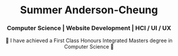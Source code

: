 <div align="center">
  <h1>Summer Anderson-Cheung</h1>
</div>
<div align="center">
  <h3>Computer Science | Website Development | HCI / UI / UX</h3>
  <p>🌱 I have achieved a First Class Honours Integrated Masters degree in Computer Science 🌱</p>
</div>

<!--
<a href="https://mygitstats.com">
https://api.mygitstats.com/svg/45010157
</a>

**SAndersonCheung/SAndersonCheung** is a ✨ _special_ ✨ repository because its `README.md` (this file) appears on your GitHub profile.

Here are some ideas to get you started:

- 🔭 I’m currently working on ...
- 🌱 I’m currently learning ...
- 👯 I’m looking to collaborate on ...
- 🤔 I’m looking for help with ...
- 💬 Ask me about ...
- 📫 How to reach me: ...
- 😄 Pronouns: ...
- ⚡ Fun fact: ...
-->
